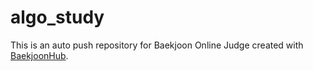 # algo_study
This is an auto push repository for Baekjoon Online Judge created with [BaekjoonHub](https://github.com/BaekjoonHub/BaekjoonHub).
